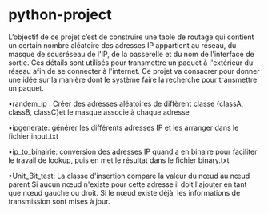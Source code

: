 # python-project

L’objectif de ce projet c’est de construire une table de routage qui contient
un certain nombre aléatoire des adresses IP appartient au réseau, du masque de sousréseau de l'IP, de la passerelle et du nom de l'interface de sortie. Ces détails sont
utilisés pour transmettre un paquet à l'extérieur du réseau afin de se connecter à
l'internet. Ce projet va consacrer pour donner une idée sur la manière dont le système
faire la recherche pour transmettre un paquet.

•randem_ip :
Créer des adresses aléatoires de diffèrent classe {classA, classB, classC}et le masque associe à chaque adresse

•ipgenerate:
générer les différents adresses IP et les arranger dans le fichier input.txt

•ip_to_binairie:
conversion des adresses IP quand a en binaire pour faciliter le travail de lookup, puis en met le résultat dans le fichier binary.txt

•Unit_Bit_test:
La classe d'insertion compare la valeur du nœud au nœud parent Si aucun nœud n'existe pour cette adresse il doit l'ajouter en tant que nœud gauche ou droit. Si le nœud existe déjà, les informations de transmission sont mises à jour.
